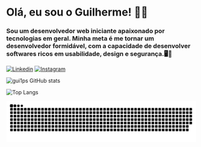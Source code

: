 # Olá, eu sou o Guilherme! 👋😎
### Sou um desenvolvedor web iniciante apaixonado por tecnologias em geral. Minha meta é me tornar um desenvolvedor formidável, com a capacidade de desenvolver softwares ricos em usabilidade, design e segurança.🖥️🌟

[![Linkedin](https://img.shields.io/badge/LinkedIn-0077B5?style=for-the-badge&logo=linkedin&logoColor=white)](https://www.linkedin.com/in/guilherme-roberto-dos-passos/)
[![Instagram](https://img.shields.io/badge/Instagram-E4405F?style=for-the-badge&logo=instagram&logoColor=white)](https://www.instagram.com/gui_guisinho)

![gui1ps GitHub stats](https://github-readme-stats.vercel.app/api?username=gui1ps&show_icons=true&theme=tokyonight)

![Top Langs](https://github-readme-stats.vercel.app/api/top-langs/?username=gui1ps&layout=compact&theme=tokyonight)

<picture>
  <source media="(prefers-color-scheme: dark)" srcset="https://raw.githubusercontent.com/gui1ps/gui1ps/output/github-contribution-grid-snake-dark.svg">
  <source media="(prefers-color-scheme: light)" srcset="https://raw.githubusercontent.com/gui1ps/gui1ps/output/github-contribution-grid-snake.svg">
  <img alt="github contribution grid snake animation" src="https://raw.githubusercontent.com/gui1ps/gui1ps/output/github-contribution-grid-snake.svg">
</picture>

